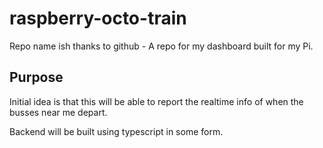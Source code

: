 # raspberry-octo-train
Repo name ish thanks to github - A repo for my dashboard built for my Pi. 

## Purpose
Initial idea is that this will be able to report the realtime info of when the busses near me depart.

Backend will be built using typescript in some form.

